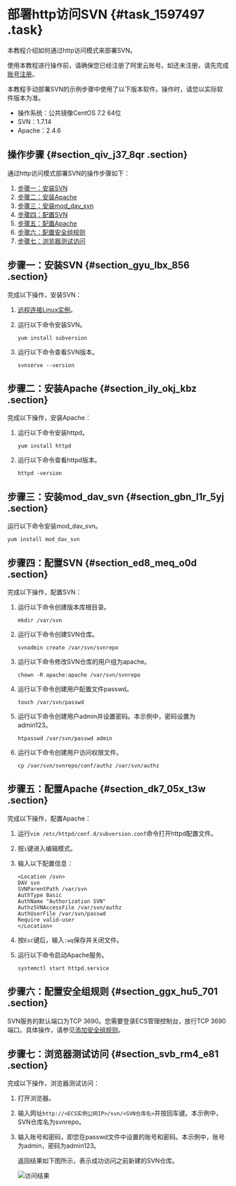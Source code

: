 # 部署http访问SVN {#task_1597497 .task}

本教程介绍如何通过http访问模式来部署SVN。

使用本教程进行操作前，请确保您已经注册了阿里云账号。如还未注册，请先完成[账号注册](https://account.alibabacloud.com/register/intl_register.htm)。

本教程手动部署SVN的示例步骤中使用了以下版本软件。操作时，请您以实际软件版本为准。

-   操作系统：公共镜像CentOS 7.2 64位
-   SVN：1.7.14
-   Apache：2.4.6

## 操作步骤 {#section_qiv_j37_8qr .section}

通过http访问模式部署SVN的操作步骤如下：

1.  [步骤一：安装SVN](#section_gyu_lbx_856)
2.  [步骤二：安装Apache](#section_ily_okj_kbz)
3.  [步骤三：安装mod\_dav\_svn](#section_gbn_l1r_5yj)
4.  [步骤四：配置SVN](#section_ed8_meq_o0d)
5.  [步骤五：配置Apache](#section_dk7_05x_t3w)
6.  [步骤六：配置安全组规则](#section_ggx_hu5_701)
7.  [步骤七：浏览器测试访问](#section_svb_rm4_e81)

## 步骤一：安装SVN {#section_gyu_lbx_856 .section}

完成以下操作，安装SVN：

1.  [远程连接Linux实例](../intl.zh-CN/实例/连接实例/连接Linux实例/使用用户名密码验证连接Linux实例.md#)。
2.  运行以下命令安装SVN。 

    ``` {#codeblock_6lv_c0n_jrc}
    yum install subversion
    ```

3.  运行以下命令查看SVN版本。 

    ``` {#codeblock_8as_yc3_nxy}
    svnserve --version
    ```


## 步骤二：安装Apache {#section_ily_okj_kbz .section}

完成以下操作，安装Apache：

1.  运行以下命令安装httpd。 

    ``` {#codeblock_pmq_rpw_jkz}
    yum install httpd
    ```

2.  运行以下命令查看httpd版本。 

    ``` {#codeblock_bu4_pih_aey}
    httpd -version
    ```


## 步骤三：安装mod\_dav\_svn {#section_gbn_l1r_5yj .section}

运行以下命令安装mod\_dav\_svn。

``` {#codeblock_mu2_eil_swx}
yum install mod_dav_svn
```

## 步骤四：配置SVN {#section_ed8_meq_o0d .section}

完成以下操作，配置SVN：

1.  运行以下命令创建版本库根目录。 

    ``` {#codeblock_h70_mqa_qxs}
    mkdir /var/svn
    ```

2.  运行以下命令创建SVN仓库。 

    ``` {#codeblock_qtv_rb0_9pa}
    svnadmin create /var/svn/svnrepo
    ```

3.  运行以下命令修改SVN仓库的用户组为apache。 

    ``` {#codeblock_8zo_suk_q8j}
    chown -R apache:apache /var/svn/svnrepo
    ```

4.  运行以下命令创建用户配置文件passwd。 

    ``` {#codeblock_26i_osj_w9x}
    touch /var/svn/passwd 
    ```

5.  运行以下命令创建用户admin并设置密码。本示例中，密码设置为admin123。 

    ``` {#codeblock_qcv_gqo_rjv}
    htpasswd /var/svn/passwd admin
    ```

6.  运行以下命令创建用户访问权限文件。 

    ``` {#codeblock_3md_sng_zq2}
    cp /var/svn/svnrepo/conf/authz /var/svn/authz
    ```


## 步骤五：配置Apache {#section_dk7_05x_t3w .section}

完成以下操作，配置Apache：

1.  运行`vim /etc/httpd/conf.d/subversion.conf`命令打开httpd配置文件。
2.  按`i`键进入编辑模式。
3.  输入以下配置信息： 

    ``` {#codeblock_dna_p1u_ag7}
    <Location /svn>
    DAV svn
    SVNParentPath /var/svn
    AuthType Basic
    AuthName "Authorization SVN"
    AuthzSVNAccessFile /var/svn/authz
    AuthUserFile /var/svn/passwd
    Require valid-user
    </Location>
    ```

4.  按`Esc`键后，输入`:wq`保存并关闭文件。
5.  运行以下命令启动Apache服务。 

    ``` {#codeblock_1fn_ela_x1s}
    systemctl start httpd.service
    ```


## 步骤六：配置安全组规则 {#section_ggx_hu5_701 .section}

SVN服务的默认端口为TCP 3690。您需要登录ECS管理控制台，放行TCP 3690端口。具体操作，请参见[添加安全组规则](../intl.zh-CN/安全/安全组/添加安全组规则.md#)。

## 步骤七：浏览器测试访问 {#section_svb_rm4_e81 .section}

完成以下操作，浏览器测试访问：

1.  打开浏览器。
2.  输入网址`http://<ECS实例公网IP>/svn/<SVN仓库名>`并按回车键。本示例中，SVN仓库名为svnrepo。
3.  输入账号和密码，即您在passwd文件中设置的账号和密码。本示例中，账号为admin，密码为admin123。 

    返回结果如下图所示，表示成功访问之前新建的SVN仓库。

    ![访问结果](http://static-aliyun-doc.oss-cn-hangzhou.aliyuncs.com/assets/img/9780/156862702944304_zh-CN.png)


